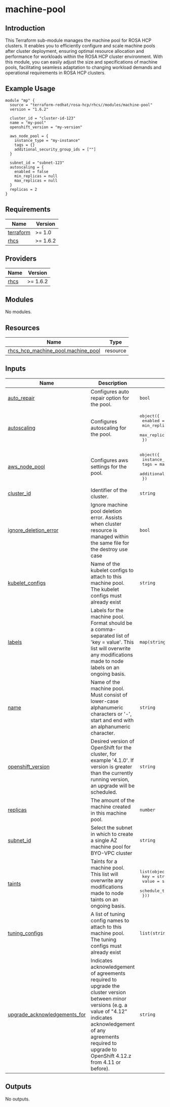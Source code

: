# machine-pool

## Introduction

This Terraform sub-module manages the machine pool for ROSA HCP clusters. It enables you to efficiently configure and scale machine pools after cluster deployment, ensuring optimal resource allocation and performance for workloads within the ROSA HCP cluster environment. With this module, you can easily adjust the size and specifications of machine pools, facilitating seamless adaptation to changing workload demands and operational requirements in ROSA HCP clusters.

## Example Usage

```
module "mp" {
  source = "terraform-redhat/rosa-hcp/rhcs//modules/machine-pool"
  version = "1.6.2"

  cluster_id = "cluster-id-123"
  name = "my-pool"
  openshift_version = "my-version"

  aws_node_pool = {
    instance_type = "my-instance"
    tags = {}
    additional_security_group_ids = [""]
  }

  subnet_id = "subnet-123"
  autoscaling = {
    enabled = false
    min_replicas = null
    max_replicas = null
  }
  replicas = 2
}
```

<!-- BEGIN_AUTOMATED_TF_DOCS_BLOCK -->
## Requirements

| Name | Version |
|------|---------|
| <a name="requirement_terraform"></a> [terraform](#requirement\_terraform) | >= 1.0 |
| <a name="requirement_rhcs"></a> [rhcs](#requirement\_rhcs) | >= 1.6.2 |

## Providers

| Name | Version |
|------|---------|
| <a name="provider_rhcs"></a> [rhcs](#provider\_rhcs) | >= 1.6.2 |

## Modules

No modules.

## Resources

| Name | Type |
|------|------|
| [rhcs_hcp_machine_pool.machine_pool](https://registry.terraform.io/providers/terraform-redhat/rhcs/latest/docs/resources/hcp_machine_pool) | resource |

## Inputs

| Name | Description | Type | Default | Required |
|------|-------------|------|---------|:--------:|
| <a name="input_auto_repair"></a> [auto\_repair](#input\_auto\_repair) | Configures auto repair option for the pool. | `bool` | `true` | no |
| <a name="input_autoscaling"></a> [autoscaling](#input\_autoscaling) | Configures autoscaling for the pool. | <pre>object({<br>    enabled      = bool<br>    min_replicas = number<br>    max_replicas = number<br>  })</pre> | <pre>{<br>  "enabled": false,<br>  "max_replicas": null,<br>  "min_replicas": null<br>}</pre> | no |
| <a name="input_aws_node_pool"></a> [aws\_node\_pool](#input\_aws\_node\_pool) | Configures aws settings for the pool. | <pre>object({<br>    instance_type                 = string<br>    tags                          = map(string)<br>    additional_security_group_ids = optional(list(string))<br>  })</pre> | n/a | yes |
| <a name="input_cluster_id"></a> [cluster\_id](#input\_cluster\_id) | Identifier of the cluster. | `string` | n/a | yes |
| <a name="input_ignore_deletion_error"></a> [ignore\_deletion\_error](#input\_ignore\_deletion\_error) | Ignore machine pool deletion error. Assists when cluster resource is managed within the same file for the destroy use case | `bool` | `false` | no |
| <a name="input_kubelet_configs"></a> [kubelet\_configs](#input\_kubelet\_configs) | Name of the kubelet configs to attach to this machine pool. The kubelet configs must already exist | `string` | `null` | no |
| <a name="input_labels"></a> [labels](#input\_labels) | Labels for the machine pool. Format should be a comma-separated list of 'key = value'. This list will overwrite any modifications made to node labels on an ongoing basis. | `map(string)` | `null` | no |
| <a name="input_name"></a> [name](#input\_name) | Name of the machine pool. Must consist of lower-case alphanumeric characters or '-', start and end with an alphanumeric character. | `string` | n/a | yes |
| <a name="input_openshift_version"></a> [openshift\_version](#input\_openshift\_version) | Desired version of OpenShift for the cluster, for example '4.1.0'. If version is greater than the currently running version, an upgrade will be scheduled. | `string` | n/a | yes |
| <a name="input_replicas"></a> [replicas](#input\_replicas) | The amount of the machine created in this machine pool. | `number` | `null` | no |
| <a name="input_subnet_id"></a> [subnet\_id](#input\_subnet\_id) | Select the subnet in which to create a single AZ machine pool for BYO-VPC cluster | `string` | n/a | yes |
| <a name="input_taints"></a> [taints](#input\_taints) | Taints for a machine pool. This list will overwrite any modifications made to node taints on an ongoing basis. | <pre>list(object({<br>    key           = string<br>    value         = string<br>    schedule_type = string<br>  }))</pre> | `null` | no |
| <a name="input_tuning_configs"></a> [tuning\_configs](#input\_tuning\_configs) | A list of tuning config names to attach to this machine pool. The tuning configs must already exist | `list(string)` | `null` | no |
| <a name="input_upgrade_acknowledgements_for"></a> [upgrade\_acknowledgements\_for](#input\_upgrade\_acknowledgements\_for) | Indicates acknowledgement of agreements required to upgrade the cluster version between minor versions (e.g. a value of "4.12" indicates acknowledgement of any agreements required to upgrade to OpenShift 4.12.z from 4.11 or before). | `string` | `null` | no |

## Outputs

No outputs.
<!-- END_AUTOMATED_TF_DOCS_BLOCK -->